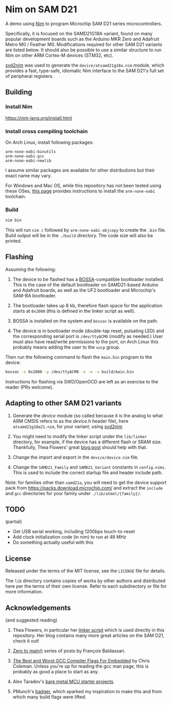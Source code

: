 # Nim on SAM D21

A demo using [Nim](nim-lang.org) to program Microchip SAM D21 series
microcontrollers.

Specifically, it is focused on the SAMD21G18A variant, found on many popular
development boards such as the Arduino MKR Zero and Adafruit Metro M0 / Feather
M0. Modifications required for other SAM D21 variants are listed below. It
should also be possible to use a similar structure to run Nim on other ARM
Cortex-M devices (STM32, etc).

[svd2nim](https://github.com/auxym/svd2nim) was used to generate the
`device/atsamd21g18a.nim` module, which provides a fast, type-safe, idiomatic
Nim interface to the SAM D21's full set of peripheral registers.

## Building

### Install Nim

https://nim-lang.org/install.html

### Install cross compiling toolchain

On Arch Linux, install following packages:

```
arm-none-eabi-binutils
arm-none-eabi-gcc
arm-none-eabi-newlib
```

I assume similar packages are available for other distributions but their
exact name may vary.

For Windows and Mac OS, while this repository has not been tested using these
OSes, [this page](https://mynewt.apache.org/latest/get_started/native_install/cross_tools.html)
provides instructions to install the `arm-none-eabi` toolchain.

### Build

```bash
nim bin
```

This will run `nim c` followed by `arm-none-eabi-objcopy` to create the `.bin`
file. Build output will be in the `./build` directory. The code size will also
be printed.

## Flashing

Assuming the following:

1. The device to be flashed has a
   [BOSSA](http://www.shumatech.com/web/products/bossa)-compatible bootloader
   installed. This is the case of the default bootloader on SAMD21-based
   Arduino and Adafruit boards, as well as the UF2 bootloader and Microchip's
   SAM-BA bootloader.

2. The bootloader takes up 8 kb, therefore flash space for the application
   starts at `0x2000` (this is defined in the linker script as well).

3. BOSSA is installed on the system and `bossac` is available on the path.

4. The device is in bootloader mode (double-tap reset, pulsating LED) and the
   corresponding serial port is `/dev/ttyACMO` (modify as needed.) User must
   also have read/write permissions to the port, on Arch Linux this probably
   means adding the user to the `uucp` group.

Then run the following command to flash the `main.bin` program to the device:

```bash
bossac -o 0x2000 -p /dev/ttyACM0 -e -w -v build/main.bin
```

Instructions for flashing via SWD/OpenOCD are left as an exercise to the reader
(PRs welcome).

## Adapting to other SAM D21 variants

1. Generate the *device* module (so called because it is the analog to what ARM
   CMSIS refers to as the *device.h* header file), here `atsamd21g18a21.nim`, for
   your variant, using [svd2nim](https://github.com/auxym/svd2nim)

2. You might need to modify the linker script under the `lib/linker` directory,
   for example, if the device has a different flash or SRAM size.  Thankfully, Thea
   Flowers' great [blog post](https://blog.thea.codes/the-most-thoroughly-commented-linker-script/)
   should help with that.

3. Change the import and export in the `device/device.nim` file.

4. Change the `SAMD21_Family` and `SAMD21_Variant` constants in `config.nims`. This
   is used to include the correct startup file and header include path.

Note: for families other than `samd21a`, you will need to get the device support
pack from https://packs.download.microchip.com/ and extract the `include` and
`gcc` directories for your family under `./lib/atmel/{family}/`.

## TODO

(partial)

* Get USB serial working, including 1200bps touch-to-reset
* Add clock initialization code (in nim) to run at 48 MHz
* Do something actually useful with this

## License

Released under the terms of the MIT license, see the `LICENSE` file for details.

The `lib` directory contains copies of works by other authors and distributed here
per the terms of their own license. Refer to each subdirectory or file for more
information.

## Acknowledgements

(and suggested reading)

1. Thea Flowers, in particular her [linker script](https://blog.thea.codes/the-most-thoroughly-commented-linker-script/)
   which is used directly in this repository. Her blog contains many more great
   articles on the SAM D21, check it out!

2. [Zero to main()](https://interrupt.memfault.com/tag/zero-to-main/) series
   of posts by François Baldassari.

3. [The Best and Worst GCC Compiler Flags For Embedded](https://interrupt.memfault.com/blog/best-and-worst-gcc-clang-compiler-flags)
    by Chris Coleman. Unless you're up for reading the gcc man page, this is
    probably as good a place to start as any.

3. Alex Taradov's
   [bare metal MCU starter projects](https://github.com/ataradov/mcu-starter-projects).

4. PMunch's [badger](https://github.com/PMunch/badger/), which sparked my
   inspiration to make this and from which many build flags were lifted.